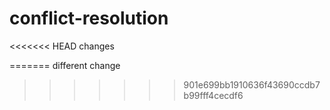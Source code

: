 # conflict-resolution

<<<<<<< HEAD
changes

=======
different change
>>>>>>> 901e699bb1910636f43690ccdb7b99fff4cecdf6
